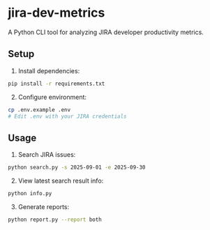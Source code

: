 # jira-dev-metrics

A Python CLI tool for analyzing JIRA developer productivity metrics.

## Setup

1. Install dependencies:
```bash
pip install -r requirements.txt
```

2. Configure environment:
```bash
cp .env.example .env
# Edit .env with your JIRA credentials
```

## Usage

1. Search JIRA issues:
```bash
python search.py -s 2025-09-01 -e 2025-09-30
```

2. View latest search result info:
```bash
python info.py
``` 

3. Generate reports:
```bash
python report.py --report both
```
